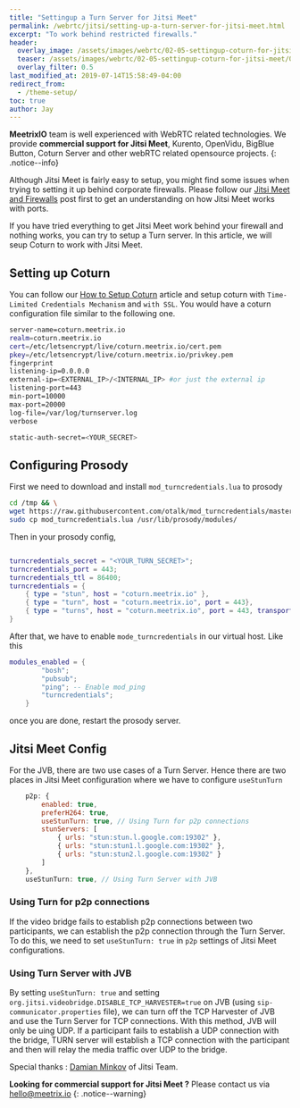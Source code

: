 ```yaml
---
title: "Settingup a Turn Server for Jitsi Meet"
permalink: /webrtc/jitsi/setting-up-a-turn-server-for-jitsi-meet.html
excerpt: "To work behind restricted firewalls."
header:
  overlay_image: /assets/images/webrtc/02-05-settingup-coturn-for-jitsi-meet/02-05-settingup-coturn-for-jitsi-meet.jpg
  teaser: /assets/images/webrtc/02-05-settingup-coturn-for-jitsi-meet/02-05-settingup-coturn-for-jitsi-meet.jpg
  overlay_filter: 0.5
last_modified_at: 2019-07-14T15:58:49-04:00
redirect_from:
  - /theme-setup/
toc: true
author: Jay
---
```


**MeetrixIO** team is well experienced with WebRTC related technologies.
We provide **commercial support for Jitsi Meet**, Kurento, OpenVidu, BigBlue Button, Coturn Server and other webRTC related opensource projects.
{: .notice--info}

Although Jitsi Meet is fairly easy to setup, you might find some issues when trying to setting it up behind corporate firewalls. Please follow our
 [Jitsi Meet and Firewalls](https://meetrix.io/blog/webrtc/jitsi/jitsi-meet-and-firewalls.html)
post first to get an understanding on how Jitsi Meet works with ports.

If you have tried everything to get Jitsi Meet work behind your firewall and nothing works, you can try to setup a Turn server. In this article, we will seup Coturn to work with Jitsi Meet.

## Setting up Coturn

You can follow our [How to Setup Coturn](https://meetrix.io/blog/webrtc/coturn/installation.html) article and setup coturn with `Time-Limited Credentials Mechanism` and  `with SSL`. You would have a coturn configuration file similar to the following one.

```bash
server-name=coturn.meetrix.io
realm=coturn.meetrix.io
cert=/etc/letsencrypt/live/coturn.meetrix.io/cert.pem
pkey=/etc/letsencrypt/live/coturn.meetrix.io/privkey.pem
fingerprint
listening-ip=0.0.0.0
external-ip=<EXTERNAL_IP>/<INTERNAL_IP> #or just the external ip
listening-port=443
min-port=10000
max-port=20000
log-file=/var/log/turnserver.log
verbose

static-auth-secret=<YOUR_SECRET>
```

## Configuring Prosody

First we need to download and install `mod_turncredentials.lua` to prosody

```bash
cd /tmp && \
wget https://raw.githubusercontent.com/otalk/mod_turncredentials/master/mod_turncredentials.lua && \
sudo cp mod_turncredentials.lua /usr/lib/prosody/modules/
```

Then in your prosody config,

```lua

turncredentials_secret = "<YOUR_TURN_SECRET>";
turncredentials_port = 443;
turncredentials_ttl = 86400;
turncredentials = {
    { type = "stun", host = "coturn.meetrix.io" },
    { type = "turn", host = "coturn.meetrix.io", port = 443},
    { type = "turns", host = "coturn.meetrix.io", port = 443, transport = "tcp" }
}

```

After that, we have to enable `mode_turncredentials` in our virtual host. Like this

```lua
modules_enabled = {
        "bosh";
        "pubsub";
        "ping"; -- Enable mod_ping
        "turncredentials";
    }
```

once you are done, restart the prosody server.

## Jitsi Meet Config

For the JVB, there are two use cases of a Turn Server.
Hence there are two places in Jitsi Meet configuration where we have to configure `useStunTurn`

``` js
    p2p: {
        enabled: true,
        preferH264: true,
        useStunTurn: true, // Using Turn for p2p connections
        stunServers: [
            { urls: "stun:stun.l.google.com:19302" },
            { urls: "stun:stun1.l.google.com:19302" },
            { urls: "stun:stun2.l.google.com:19302" }
        ]
    },
    useStunTurn: true, // Using Turn Server with JVB
```

### Using Turn for p2p connections

If the video bridge fails to establish p2p connections between two participants, we can establish the p2p connection through the Turn Server. To do this, we need to set `useStunTurn: true` in `p2p` settings of Jitsi Meet configurations.

### Using Turn Server with JVB

By setting `useStunTurn: true` and setting `org.jitsi.videobridge.DISABLE_TCP_HARVESTER=true` on JVB (using `sip-communicator.properties` file), we can turn off the TCP Harvester of JVB and use the Turn Server for TCP connections. With this method, JVB will only be uing UDP. If a participant fails to establish a UDP connection with the bridge, TURN server will establish a TCP connection with the participant and then will relay the media traffic over UDP to the bridge.

Special thanks : [Damian Minkov](https://community.jitsi.org/u/damencho) of Jitsi Team.

**Looking for commercial support for Jitsi Meet ?** Please contact us via [hello@meetrix.io](href="mailto:hello@meetrix.io?Subject=Commercial%20Support%20for%20Coturn")
{: .notice--warning}
